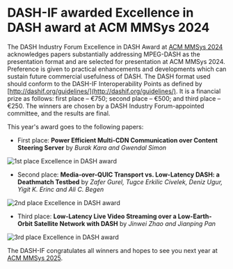 # DASH-IF awarded Excellence in DASH award at ACM MMSys 2024

The DASH Industry Forum Excellence in DASH Award at [ACM MMSys 2024](https://2024.acmmmsys.org/) acknowledges papers substantially addressing MPEG-DASH as the presentation format and are selected for presentation at ACM MMSys 2024. Preference is given to practical enhancements and developments which can sustain future commercial usefulness of DASH. The DASH format used should conform to the DASH-IF Interoperability Points as defined by [http://dashif.org/guidelines/](http://dashif.org/guidelines/). It is a financial prize as follows: first place – €750; second place – €500; and third place – €250. The winners are chosen by a DASH Industry Forum-appointed committee, and the results are final.

This year's award goes to the following papers:

 * First place: **Power Efficient Multi-CDN Communication over Content Steering Server** by _Burak Kara and Gwendal Simon_

![1st place Excellence in DASH award](dash-if-mmsys24-1st.jpg)
   
 * Second place: **Media-over-QUIC Transport vs. Low-Latency DASH: a Deathmatch Testbed** by _Zafer Gurel, Tugce Erkilic Civelek, Deniz Ugur, Yigit K. Erinc and Ali C. Begen_

![2nd place Excellence in DASH award](dash-if-mmsys24-2nd.jpg)

 * Third place: **Low-Latency Live Video Streaming over a Low-Earth-Orbit Satellite Network with DASH** by _Jinwei Zhao and Jianping Pan_

![3rd place Excellence in DASH award](dash-if-mmsys24-3rd.jpg)

The DASH-IF congratulates all winners and hopes to see you next year at [ACM MMSys 2025](https://2025.acmmmsys.org/).
